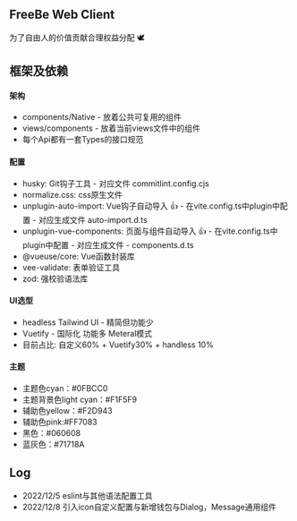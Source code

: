 ## FreeBe Web Client

为了自由人的价值贡献合理权益分配 🕊️

## 框架及依赖

#### 架构

- components/Native - 放着公共可复用的组件
- views/components - 放着当前views文件中的组件
- 每个Api都有一套Types的接口规范

#### 配置

- husky: Git钩子工具 - 对应文件 commitlint.config.cjs
- normalize.css: css原生文件
- unplugin-auto-import: Vue钩子自动导入 👍 - 在vite.config.ts中plugin中配置 - 对应生成文件 auto-import.d.ts
- unplugin-vue-components: 页面与组件自动导入 👍 - 在vite.config.ts中plugin中配置 - 对应生成文件 - components.d.ts
- @vueuse/core: Vue函数封装库
- vee-validate: 表单验证工具
- zod: 强校验语法库

#### UI选型

- headless Tailwind UI -  精简但功能少
- Vuetify - 国际化 功能多 Meteral模式
- 目前占比: 自定义60% + Vuetify30% + handless 10%

#### 主题

- 主题色cyan：#0FBCC0
- 主题背景色light cyan：#F1F5F9
- 辅助色yellow：#F2D943
- 辅助色pink:#FF7083
- 黑色：#060608
- 蓝灰色：#71718A

## Log

- 2022/12/5 eslint与其他语法配置工具
- 2022/12/8 引入icon自定义配置与新增钱包与Dialog，Message通用组件
